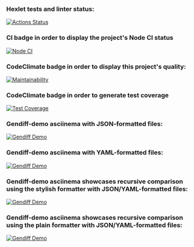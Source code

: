 ### Hexlet tests and linter status:

[![Actions Status](https://github.com/karinatimm/frontend-project-46/actions/workflows/hexlet-check.yml/badge.svg)](https://github.com/karinatimm/frontend-project-46/actions)

### CI badge in order to display the project's Node CI status

[![Node CI](https://github.com/karinatimm/frontend-project-46/actions/workflows/nodejs.yml/badge.svg)](https://github.com/karinatimm/frontend-project-46/actions/workflows/nodejs.yml)

### CodeClimate badge in order to display this project's quality:

[![Maintainability](https://api.codeclimate.com/v1/badges/bbd8041d000f45e24385/maintainability)](https://codeclimate.com/github/karinatimm/frontend-project-46/maintainability)

### CodeClimate badge in order to generate test coverage

[![Test Coverage](https://api.codeclimate.com/v1/badges/bbd8041d000f45e24385/test_coverage)](https://codeclimate.com/github/karinatimm/frontend-project-46/test_coverage)

### Gendiff-demo asciinema with JSON-formatted files:

[![Gendiff Demo](https://asciinema.org/a/8u7yfS1T1uHkRHLrAmKzTCtle.svg)](https://asciinema.org/a/8u7yfS1T1uHkRHLrAmKzTCtle)

### Gendiff-demo asciinema with YAML-formatted files:

[![Gendiff Demo](https://asciinema.org/a/nNq5N7FPEQF5OLdgcupQGOc8B.svg)](https://asciinema.org/a/nNq5N7FPEQF5OLdgcupQGOc8B)

### Gendiff-demo asciinema showcases recursive comparison using the stylish formatter with JSON/YAML-formatted files:

[![Gendiff Demo](https://asciinema.org/a/T7A5kmQyZrJJ54UEyW6QEJBpa.svg)](https://asciinema.org/a/T7A5kmQyZrJJ54UEyW6QEJBpa)

### Gendiff-demo asciinema showcases recursive comparison using the plain formatter with JSON/YAML-formatted files:

[![Gendiff Demo](https://asciinema.org/a/8cwjYZBOnFdMWsZiLvHVPIDZE.svg)](https://asciinema.org/a/8cwjYZBOnFdMWsZiLvHVPIDZE)
